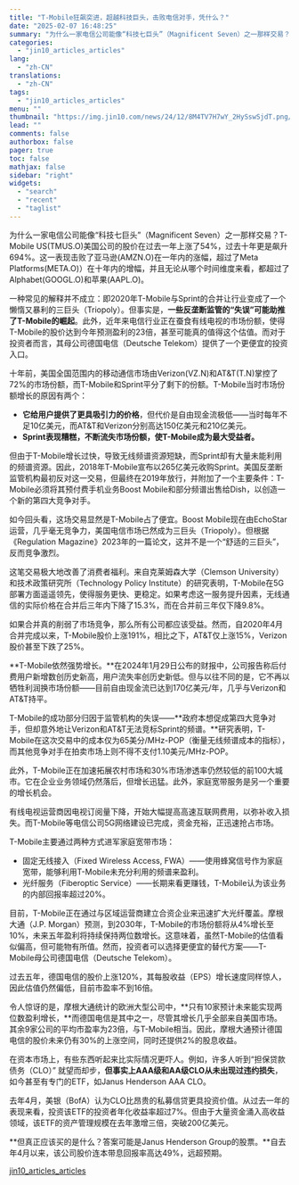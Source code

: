 ```yaml
---
title: "T-Mobile狂飙突进，超越科技巨头，击败电信对手，凭什么？"
date: "2025-02-07 16:48:25"
summary: "为什么一家电信公司能像“科技七巨头”（Magnificent Seven）之一那样交易？T-Mobi..."
categories:
  - "jin10_articles_articles"
lang:
  - "zh-CN"
translations:
  - "zh-CN"
tags:
  - "jin10_articles_articles"
menu: ""
thumbnail: "https://img.jin10.com/news/24/12/8M4TV7H7wY_2HySswSjdT.png/lite"
lead: ""
comments: false
authorbox: false
pager: true
toc: false
mathjax: false
sidebar: "right"
widgets:
  - "search"
  - "recent"
  - "taglist"
---
```


为什么一家电信公司能像“科技七巨头”（Magnificent Seven）之一那样交易？T-Mobile US(TMUS.O)美国公司的股价在过去一年上涨了54%，过去十年更是飙升694%。这一表现击败了亚马逊(AMZN.O)在一年内的涨幅，超过了Meta Platforms(META.O)）在十年内的增幅，并且无论从哪个时间维度来看，都超过了Alphabet(GOOGL.O)和苹果(AAPL.O)。

一种常见的解释并不成立：即2020年T-Mobile与Sprint的合并让行业变成了一个懒惰又暴利的三巨头（Triopoly）。但事实是，**一些反垄断监管的“失误”可能助推了T-Mobile的崛起**。此外，近年来电信行业正在蚕食有线电视的市场份额，使得T-Mobile的股价达到今年预测盈利的23倍，甚至可能真的值得这个估值。而对于投资者而言，其母公司德国电信（Deutsche Telekom）提供了一个更便宜的投资入口。

十年前，美国全国范围内的移动通信市场由Verizon(VZ.N)和AT&T(T.N)掌控了72%的市场份额，而T-Mobile和Sprint平分了剩下的份额。T-Mobile当时市场份额增长的原因有两个：

* **它给用户提供了更具吸引力的价格**，但代价是自由现金流极低——当时每年不足10亿美元，而AT&T和Verizon分别高达150亿美元和210亿美元。
* **Sprint表现糟糕，不断流失市场份额，使T-Mobile成为最大受益者。**

但由于T-Mobile增长过快，导致无线频谱资源短缺，而Sprint却有大量未能利用的频谱资源。因此，2018年T-Mobile宣布以265亿美元收购Sprint。美国反垄断监管机构最初反对这一交易，但最终在2019年放行，并附加了一个主要条件：T-Mobile必须将其预付费手机业务Boost Mobile和部分频谱出售给Dish，以创造一个新的第四大竞争对手。

如今回头看，这场交易显然是T-Mobile占了便宜。Boost Mobile现在由EchoStar运营，几乎毫无竞争力，美国电信市场已然成为三巨头（Triopoly）。但根据《Regulation Magazine》2023年的一篇论文，这并不是一个“舒适的三巨头”，反而竞争激烈。

这笔交易极大地改善了消费者福利。来自克莱姆森大学（Clemson University）和技术政策研究所（Technology Policy Institute）的研究表明，T-Mobile在5G部署方面遥遥领先，使得服务更快、更稳定。如果考虑这一服务提升因素，无线通信的实际价格在合并后三年内下降了15.3%，而在合并前三年仅下降9.8%。

如果合并真的削弱了市场竞争，那么所有公司都应该受益。然而，自2020年4月合并完成以来，T-Mobile股价上涨191%，相比之下，AT&T仅上涨15%，Verizon股价甚至下跌了25%。

**T-Mobile依然强势增长。**在2024年1月29日公布的财报中，公司报告称后付费用户新增数创历史新高，用户流失率创历史新低。但与以往不同的是，它不再以牺牲利润换市场份额——目前自由现金流已达到170亿美元/年，几乎与Verizon和AT&T持平。

T-Mobile的成功部分归因于监管机构的失误——**政府本想促成第四大竞争对手，但却意外地让Verizon和AT&T无法竞标Sprint的频谱。**研究表明，T-Mobile在这次交易中的成本仅为65美分/MHz-POP（衡量无线频谱成本的指标），而其他竞争对手在拍卖市场上则不得不支付1.10美元/MHz-POP。

此外，T-Mobile正在加速拓展农村市场和30%市场渗透率仍然较低的前100大城市。它在企业业务领域仍然落后，但增长迅猛。此外，家庭宽带服务是另一个重要的增长机会。

有线电视运营商因电视订阅量下降，开始大幅提高高速互联网费用，以弥补收入损失。而T-Mobile等电信公司5G网络建设已完成，资金充裕，正迅速抢占市场。

T-Mobile主要通过两种方式进军家庭宽带市场：

* 固定无线接入（Fixed Wireless Access, FWA）——使用蜂窝信号作为家庭宽带，能够利用T-Mobile未充分利用的频谱来盈利。
* 光纤服务（Fiberoptic Service）——长期来看更赚钱，T-Mobile认为该业务的内部回报率超过20%。

目前，T-Mobile正在通过与区域运营商建立合资企业来迅速扩大光纤覆盖。摩根大通（J.P. Morgan）预测，到2030年，T-Mobile的市场份额将从4%增长至10%，未来五年盈利将持续保持两位数增长。这意味着，虽然T-Mobile的估值看似偏高，但可能物有所值。然而，投资者可以选择更便宜的替代方案——T-Mobile母公司德国电信（Deutsche Telekom）。

过去五年，德国电信的股价上涨120%，其每股收益（EPS）增长速度同样惊人，因此估值仍然偏低，目前市盈率不到16倍。

令人惊讶的是，摩根大通统计的欧洲大型公司中，**只有10家预计未来能实现两位数盈利增长，**而德国电信是其中之一，尽管其增长几乎全部来自美国市场。其余9家公司的平均市盈率为23倍，与T-Mobile相当。因此，摩根大通预计德国电信的股价未来仍有30%的上涨空间，同时还提供2%的股息收益。

在资本市场上，有些东西听起来比实际情况更吓人。例如，许多人听到“担保贷款债务（CLO）” 就望而却步，**但事实上AAA级和AA级CLO从未出现过违约损失**，如今甚至有专门的ETF，如Janus Henderson AAA CLO。

去年4月，美银（BofA）认为CLO比昂贵的私募信贷更具投资价值。从过去一年的表现来看，投资该ETF的投资者年化收益率超过7%。但由于大量资金涌入高收益领域，该ETF的资产管理规模在去年激增三倍，突破200亿美元。

**但真正应该买的是什么？答案可能是Janus Henderson Group的股票。**自去年4月以来，该公司股价连本带息回报率高达49%，远超预期。

[jin10_articles_articles](https://xnews.jin10.com/details/162138)
